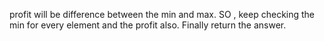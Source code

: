profit will be difference between the min and max. SO , keep checking the min for every element and the profit also.
Finally return the answer.

